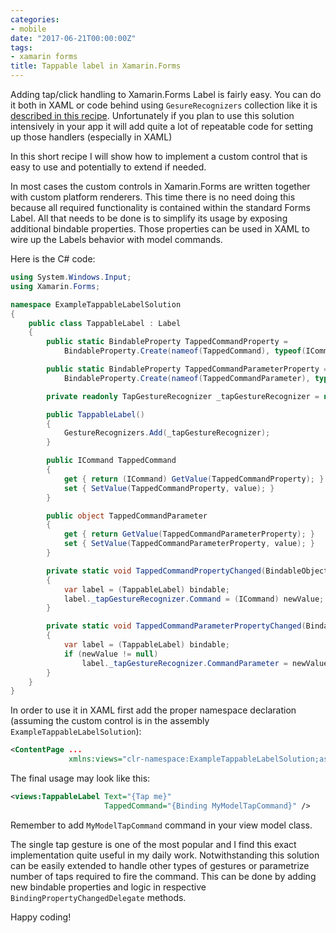 ```yaml
---
categories:
- mobile
date: "2017-06-21T00:00:00Z"
tags:
- xamarin forms
title: Tappable label in Xamarin.Forms
---
```


Adding tap/click handling to Xamarin.Forms Label is fairly easy. You can do it both in XAML or code behind using `GesureRecognizers` collection like it is [described in this recipe](https://developer.xamarin.com/guides/xamarin-forms/application-fundamentals/gestures/tap/). Unfortunately if you plan to use this solution intensively in your app it will add quite a lot of repeatable code for setting up those handlers (especially in XAML)

In this short recipe I will show how to implement a custom control that is easy to use and potentially to extend if needed.

In most cases the custom controls in Xamarin.Forms are written together with custom platform renderers. This time there is no need doing this because all required functionality is contained within the standard Forms Label. All that needs to be done is to simplify its usage by exposing additional bindable properties. Those properties can be used in XAML to wire up the Labels behavior with model commands.

Here is the C# code:

```csharp
using System.Windows.Input;
using Xamarin.Forms;

namespace ExampleTappableLabelSolution
{
    public class TappableLabel : Label
    {
        public static BindableProperty TappedCommandProperty =
            BindableProperty.Create(nameof(TappedCommand), typeof(ICommand), typeof(TappableLabel), propertyChanged: TappedCommandPropertyChanged);

        public static BindableProperty TappedCommandParameterProperty =
            BindableProperty.Create(nameof(TappedCommandParameter), typeof(object), typeof(TappableLabel), propertyChanged: TappedCommandParameterPropertyChanged);

        private readonly TapGestureRecognizer _tapGestureRecognizer = new TapGestureRecognizer();

        public TappableLabel()
        {
            GestureRecognizers.Add(_tapGestureRecognizer);
        }

        public ICommand TappedCommand
        {
            get { return (ICommand) GetValue(TappedCommandProperty); }
            set { SetValue(TappedCommandProperty, value); }
        }

        public object TappedCommandParameter
        {
            get { return GetValue(TappedCommandParameterProperty); }
            set { SetValue(TappedCommandParameterProperty, value); }
        }

        private static void TappedCommandPropertyChanged(BindableObject bindable, object oldValue, object newValue)
        {
            var label = (TappableLabel) bindable;
            label._tapGestureRecognizer.Command = (ICommand) newValue;
        }

        private static void TappedCommandParameterPropertyChanged(BindableObject bindable, object oldValue, object newValue)
        {
            var label = (TappableLabel) bindable;
            if (newValue != null)
                label._tapGestureRecognizer.CommandParameter = newValue;
        }
    }
}
```

In order to use it in XAML first add the proper namespace declaration (assuming the custom control is in the assembly `ExampleTappableLabelSolution`):

```xml
<ContentPage ...
             xmlns:views="clr-namespace:ExampleTappableLabelSolution;assembly=ExampleTappableLabelSolution"
```

The final usage may look like this:

```xml
<views:TappableLabel Text="{Tap me}"
                     TappedCommand="{Binding MyModelTapCommand}" />
```

Remember to add `MyModelTapCommand` command in your view model class.

The single tap gesture is one of the most popular and I find this exact implementation quite useful in my daily work. Notwithstanding this solution can be easily extended to handle other types of gestures or parametrize number of taps required to fire the command. This can be done by adding new bindable properties and logic in respective `BindingPropertyChangedDelegate` methods.

Happy coding!
